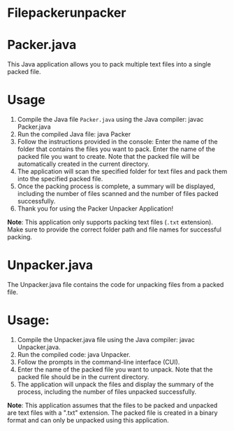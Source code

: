 # Filepackerunpacker

# Packer.java

This Java application allows you to pack multiple text files into a single packed file.

# Usage

1. Compile the Java file `Packer.java` using the Java compiler:
   javac Packer.java
2. Run the compiled Java file:
   java Packer
3. Follow the instructions provided in the console:
Enter the name of the folder that contains the files you want to pack.
Enter the name of the packed file you want to create. Note that the packed file will be automatically created in the current directory.
4. The application will scan the specified folder for text files and pack them into the specified packed file.
5. Once the packing process is complete, a summary will be displayed, including the number of files scanned and the number of files packed successfully.
6. Thank you for using the Packer Unpacker Application!
   
**Note**: This application only supports packing text files (`.txt` extension). Make sure to provide the correct folder path and file names for successful packing.

# Unpacker.java
The Unpacker.java file contains the code for unpacking files from a packed file.

# Usage:
1. Compile the Unpacker.java file using the Java compiler: javac Unpacker.java.
2. Run the compiled code: java Unpacker.
3. Follow the prompts in the command-line interface (CUI).
4. Enter the name of the packed file you want to unpack. Note that the packed file should be in the current directory.
5. The application will unpack the files and display the summary of the process, including the number of files unpacked successfully.

**Note**:
This application assumes that the files to be packed and unpacked are text files with a ".txt" extension.
The packed file is created in a binary format and can only be unpacked using this application.
